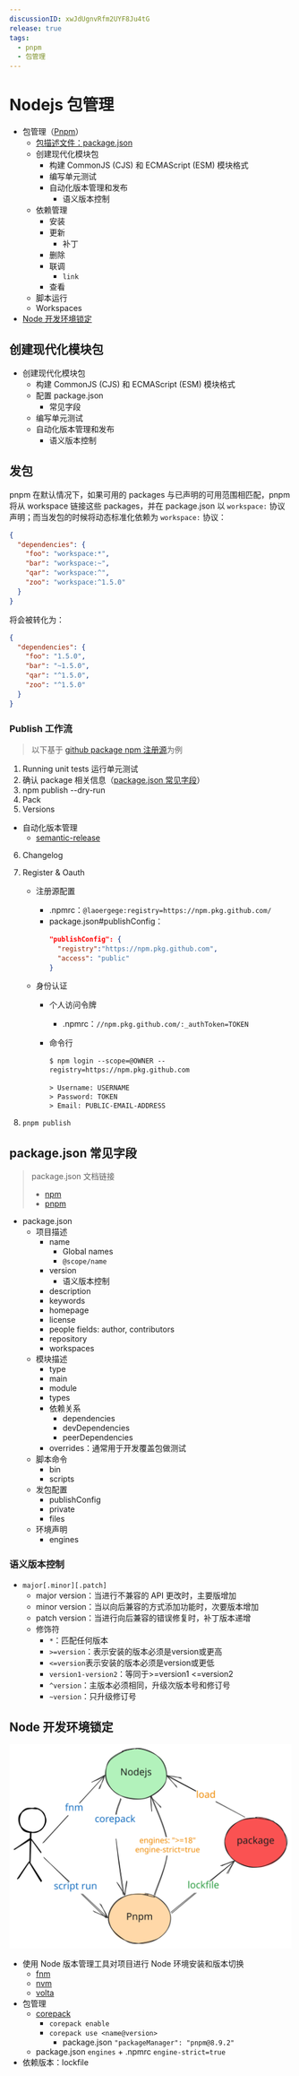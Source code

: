 ```yaml
---
discussionID: xwJdUgnvRfm2UYF8Ju4tG
release: true
tags:
  - pnpm
  - 包管理
---
```


# Nodejs 包管理

- 包管理（[Pnpm](https://pnpm.io/)）
  - [包描述文件：package.json](#packagejson-常见字段)
  - 创建现代化模块包
    - 构建 CommonJS (CJS) 和 ECMAScript (ESM) 模块格式
    - 编写单元测试
    - 自动化版本管理和发布
      - 语义版本控制
  - 依赖管理
    - 安装
    - 更新
      - 补丁
    - 删除
    - 联调
      - `link`
    - 查看
  - 脚本运行
  - Workspaces
- [Node 开发环境锁定](#node-开发环境锁定)

## 创建现代化模块包

- 创建现代化模块包
  - 构建 CommonJS (CJS) 和 ECMAScript (ESM) 模块格式
  - 配置 package.json
    - 常见字段
  - 编写单元测试
  - 自动化版本管理和发布
    - 语义版本控制

## 发包

pnpm 在默认情况下，如果可用的 packages 与已声明的可用范围相匹配，pnpm 将从 workspace 链接这些 packages，并在 package.json 以 `workspace:` 协议声明；而当发包的时候将动态标准化依赖为 `workspace:` 协议：

```json
{
  "dependencies": {
    "foo": "workspace:*",
    "bar": "workspace:~",
    "qar": "workspace:^",
    "zoo": "workspace:^1.5.0"
  }
}
```

将会被转化为：

```json
{
  "dependencies": {
    "foo": "1.5.0",
    "bar": "~1.5.0",
    "qar": "^1.5.0",
    "zoo": "^1.5.0"
  }
}
```

### Publish 工作流

> 以下基于 [github package npm 注册源](https://docs.github.com/cn/packages/working-with-a-github-packages-registry/working-with-the-npm-registry)为例

1. Running unit tests 运行单元测试
2. 确认 package 相关信息（[package.json 常见字段](#packagejson-常见字段)）
3. npm publish --dry-run
4. Pack
5. Versions
  - 自动化版本管理
    - [semantic-release](https://github.com/semantic-release/semantic-release)
6. Changelog
7. Register & Oauth

   - 注册源配置
     - .npmrc：`@laoergege:registry=https://npm.pkg.github.com/`
     - package.json#publishConfig：
       ```json
       "publishConfig": {
         "registry":"https://npm.pkg.github.com",
         "access": "public"
       }
       ```
   - 身份认证

     - 个人访问令牌
       - .npmrc：`//npm.pkg.github.com/:_authToken=TOKEN`
     - 命令行

       ```shell
       $ npm login --scope=@OWNER --registry=https://npm.pkg.github.com

       > Username: USERNAME
       > Password: TOKEN
       > Email: PUBLIC-EMAIL-ADDRESS
       ```

8. `pnpm publish`

## package.json 常见字段

> package.json 文档链接
>
> - [npm](https://docs.npmjs.com/cli/v8/configuring-npm/package-json)
> - [pnpm](https://pnpm.io/zh/package_json)

- package.json
  - 项目描述
    - name
      - Global names
      - `@scope/name`
    - version
      - 语义版本控制
    - description
    - keywords
    - homepage
    - license
    - people fields: author, contributors
    - repository
    - workspaces
  - 模块描述
    - type
    - main
    - module
    - types
    - 依赖关系
      - dependencies
      - devDependencies
      - peerDependencies
    - overrides：通常用于开发覆盖包做测试
  - 脚本命令
    - bin
    - scripts
  - 发包配置
    - publishConfig
    - private
    - files
  - 环境声明
    - engines

### 语义版本控制

- `major[.minor][.patch]`
  - major version：当进行不兼容的 API 更改时，主要版增加
  - minor version：当以向后兼容的方式添加功能时，次要版本增加
  - patch version：当进行向后兼容的错误修复时，补丁版本递增
  - 修饰符
    - `*`：匹配任何版本
    - `>=version`：表示安装的版本必须是version或更高
    - `<=version`表示安装的版本必须是version或更低
    - `version1-version2`：等同于>=version1 <=version2
    - `^version`：主版本必须相同，升级次版本号和修订号
    - `~version`：只升级修订号

## Node 开发环境锁定

![](./images/node-env-lock.excalidraw.svg)

- 使用 Node 版本管理工具对项目进行 Node 环境安装和版本切换
  - [fnm](https://github.com/Schniz/fnm)
  - [nvm](https://github.com/nvm-sh/nvm)
  - [volta](https://github.com/volta-cli/volta)
- 包管理
  - [corepack](https://github.com/nodejs/corepack)
    - `corepack enable`
    - `corepack use <name@version>`
      - package.json `"packageManager": "pnpm@8.9.2"`
  - package.json `engines` + .npmrc `engine-strict=true`
- 依赖版本：lockfile